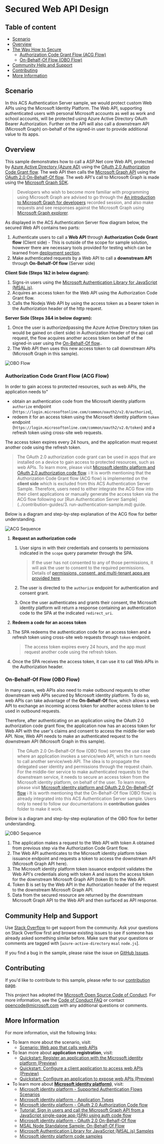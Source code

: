 # Secured Web API Design

## Table of content

- [Scenario](#scenario)
- [Overview](#overview)
- [The Way How to Secure](#the-way-how-to-secure)
  - [Authorization Code Grant Flow (ACG Flow)](#authorization-code-grant-flow-acg-flow)
  - [On-Behalf-Of Flow (OBO Flow)](#on-behalf-of-flow-obo-flow)
- [Community Help and Support](#community-help-and-support)
- [Contributing](#contributing)
- [More Information](#more-information)

## Scenario

In this ACS Authentication Server sample, we would protect custom Web APIs using the Microsoft Identity Platform. The Web API, supporting authenticated users with personal Microsoft accounts as well as work and school accounts, will be protected using Azure Active Directory OAuth Bearer Authorization. Further on the API will also call a downstream API (Microsoft Graph) on-behalf of the signed-in user to provide additional value to its apps.

## Overview

This sample demonstrates how to call a ASP.Net core Web API, protected by [Azure Active Directory (Azure AD)](https://azure.microsoft.com/services/active-directory/) using the [OAuth 2.0 Authorization Code Grant flow](https://docs.microsoft.com/azure/active-directory/develop/v2-oauth2-auth-code-flow). The web API then calls the [Microsoft Graph API](https://developer.microsoft.com/graph) using the [OAuth 2.0 On-Behalf-Of flow](https://docs.microsoft.com/azure/active-directory/develop/v2-oauth2-on-behalf-of-flow). The web API's call to Microsoft Graph is made using the [Microsoft Graph SDK](https://docs.microsoft.com/graph/sdks/sdks-overview).

> Developers who wish to become more familiar with programming using Microsoft Graph are advised to go through the [An introduction to Microsoft Graph for developers](https://www.youtube.com/watch?v=EBbnpFdB92A) recorded session, and also make requests and see responses against the Microsoft Graph using [Microsoft Graph explorer](https://developer.microsoft.com/graph/graph-explorer).

As displayed in the ACS Authentication Server flow diagram below, the secured Web API contains two parts:

1. Authenticate users to call a **Web API** through **Authorization Code Grant flow** (Client side) - This is outside of the scope for sample solution, however there are necessary tools provided for testing which can be learned from [deployment section](../deploy/deploy-and-test-sample-on-azure.md).
2. Make authenticated requests by a Web API to call a **downstream API** through **On-Behalf-Of flow** (Server side)

**Client Side (Steps 1&2 in below dagram):**

1. Signs-in users using the [Microsoft Authentication Library for JavaScript (MSAL.js)](https://github.com/AzureAD/microsoft-authentication-library-for-js).
2. Acquires an access token for the Web API using the Authorization Code Grant flow.
3. Calls the Nodejs Web API by using the access token as a bearer token in the Authorization header of the http request.

**Server Side (Steps 3&4 in below dagram):**

1. Once the user is authorizedpassing the Azure Active Directory token (as would be gained on client side) in Authorization Header of the api call request, the flow acquires another access token on behalf of the signed-in user using the [On-Behalf-Of flow](https://docs.microsoft.com/azure/active-directory/develop/v2-oauth2-on-behalf-of-flow)..
2. The Web API then uses this new access token to call downstream APIs (Microsoft Graph in this sample).

![OBO Flow](../images/ACS-Authentication-Server-Sample_Secured-Web-API-Flow.png)

### Authorization Code Grant Flow (ACG Flow)

In order to gain access to protected resources, such as web APIs, the application needs to"
- obtain an authentication code from the Microsoft identity platform `authorize` endpoint (`https://login.microsoftonline.com/common/oauth2/v2.0/authorize`),
- redeem it for an access token using the Microsoft identity platform `token` endpoint (`https://login.microsoftonline.com/common/oauth2/v2.0/token`) and a refresh token using cross-site web requests. 

The access token expires every 24 hours, and the application must request another code using the refresh token.

>The OAuth 2.0 authorization code grant can be used in apps that are installed on a device to gain access to protected resources, such as web APIs. To learn more, please visit [Microsoft identity platform and OAuth 2.0 authorization code flow](https://docs.microsoft.com/azure/active-directory/develop/v2-oauth2-auth-code-flow).
:information_source: It is worth mentioning that the Authorization Code Grant flow (ACG flow) is implemented on the **client side** which is excluded from this ACS Authentication Server Sample. Therefore, users need to either integrate the ACG flow into their client applications or manually generate the access token via the ACG flow following our [Run Authentication Server Sample](../contribution-guides/3. run-authentication-sample.md) guide.

Below is a diagram and step-by-step explanation of the ACG flow for better understanding.

![ACG Sequence](../images/ACS-Authentication-Server-Sample_ACG-Sequence.png)

1. **Request an authorization code**

   1. User signs in with their credentials and consents to permissions indicated in the `scope` query parameter through the SPA.

      > If the user has not consented to any of those permissions, it will ask the user to consent to the required permissions. Details of [permissions, consent, and multi-tenant apps are provided here](https://docs.microsoft.com/en-us/azure/active-directory/develop/v2-permissions-and-consent).
   2. The user is directed to the `authorize` endpoint for authentication and consent grant.

   3. Once the user authenticates and grants their consent, the Microsoft identity platform will return a response containing  an authentication code to the SPA at the indicated `redirect_uri`.

2.  **Redeem a code for an access token**

   1. The SPA redeems the authentication code for an access token and a refresh token using cross-site web requests through `token` endpoint.

      > The access token expires every 24 hours, and the app must request another code using the refresh token.
   2. Once the SPA receives the access token, it can use it to call Web APIs in the Authorization header.

### On-Behalf-Of Flow (OBO Flow)

In many cases, web APIs also need to make outbound requests to other downstream web APIs secured by Microsoft identity platform. To do so, web APIs can take advantage of the **On-Behalf-Of** flow, which allows a web API to exchange an incoming access token for another access token to be used in outbound requests.

Therefore, after authenticating on an application using the OAuth 2.0 authorization code grant flow, the application now has an access token for Web API with the user's claims and consent to access the middle-tier web API. Now, Web API needs to make an authenticated request to the downstream API (Microsoft Graph in this sample).

> The OAuth 2.0 On-Behalf-Of flow (OBO flow) serves the use case where an application invokes a service/web API, which in turn needs to call another service/web API. The idea is to propagate the delegated user identity and permissions through the request chain. For the middle-tier service to make authenticated requests to the downstream service, it needs to secure an access token from the Microsoft identity platform, on behalf of the user. To learn more, please visit [Microsoft identity platform and OAuth 2.0 On-Behalf-Of flow](https://docs.microsoft.com/azure/active-directory/develop/v2-oauth2-on-behalf-of-flow)
:information_source: It is worth mentioning that the On-Behalf-Of flow (OBO flow) is already integrated into this ACS Authentication Server sample. Users only to need to follow our documentations in **contribution guides** folder to make it work.

Below is a diagram and step-by-step explanation of the OBO flow for better understanding.

![OBO Sequence](../images/ACS-Authentication-Server-Sample_OBO-Sequence.png)

1. The application makes a request to the Web API with token A obtained from previous step via the Authorization Code Grant flow.
2. The Web API authenticates to the Microsoft identity platform token issuance endpoint and requests a token to access the downstream API (Microsoft Graph API here).
3. The Microsoft identity platform token issuance endpoint validates the Web API's credentials along with token A and issues the access token for the downstream Microsoft Graph API (token B) to the Web API.
4. Token B is set by the Web API in the Authorization header of the request to the downstream Microsoft Graph API.
5. Data from the secured resource are returned by the downstream Microsoft Graph API to the Web API and then surfaced as API response.

## Community Help and Support

Use [Stack Overflow](http://stackoverflow.com/questions/tagged/msal) to get support from the community. Ask your questions on Stack Overflow first and browse existing issues to see if someone has already asked something similar before. Make sure that your questions or comments are tagged with [`azure-active-directory` `msal` `node.js`].

If you find a bug in the sample, please raise the issue on [GitHub Issues](https://github.com/Azure-Samples/communication-services-authentication-hero-nodejs/issues).

## Contributing

If you'd like to contribute to this sample, please refer to our [contribution page](../../CONTRIBUTING.md).

This project has adopted the [Microsoft Open Source Code of Conduct](https://opensource.microsoft.com/codeofconduct/). For more information, see the [Code of Conduct FAQ](https://opensource.microsoft.com/codeofconduct/faq/) or contact [opencode@microsoft.com](mailto:opencode@microsoft.com) with any additional questions or comments.

## More Information

For more information, visit the following links:

- To learn more about the scenario, visit:
  - [Scenario: Web app that calls web APIs](https://docs.microsoft.com/azure/active-directory/develop/scenario-web-app-call-api-overview)
- To lean more about **application registration**, visit:
  - [Quickstart: Register an application with the Microsoft identity platform (Preview)](https://docs.microsoft.com/azure/active-directory/develop/quickstart-register-app)
  - [Quickstart: Configure a client application to access web APIs (Preview)](https://docs.microsoft.com/azure/active-directory/develop/quickstart-configure-app-access-web-apis)
  - [Quickstart: Configure an application to expose web APIs (Preview)](https://docs.microsoft.com/azure/active-directory/develop/quickstart-configure-app-expose-web-apis)
- To learn more about **[Microsoft identity platform](http://aka.ms/aaddevv2))**, visit:
  - [Microsoft identity platform - Supported Authentication Flows Scenarios](https://docs.microsoft.com/azure/active-directory/develop/msal-authentication-flows)
  - [Microsoft identity platform - Application Types](https://docs.microsoft.com/azure/active-directory/develop/v2-app-types)
  - [Microsoft identity platform - OAuth 2.0 Authorization Code flow](https://docs.microsoft.com/azure/active-directory/develop/v2-oauth2-auth-code-flow)
  - [Tutorial: Sign in users and call the Microsoft Graph API from a JavaScript single-page app (SPA) using auth code flow](https://docs.microsoft.com/azure/active-directory/develop/tutorial-v2-javascript-auth-code)
  - [Microsoft identity platform - OAuth 2.0 On-Behalf-Of flow](https://docs.microsoft.com/azure/active-directory/develop/v2-oauth2-on-behalf-of-flow)
  - [MSAL Node Standalone Sample: On-Behalf-Of Flow](https://github.com/AzureAD/microsoft-authentication-library-for-js/blob/dev/samples/msal-node-samples/on-behalf-of/README.md)
  - [Microsoft Authentication Library for JavaScript (MSAL.js) Samples](https://github.com/AzureAD/microsoft-authentication-library-for-js/tree/dev/samples)
  - [Microsoft identity platform code samples](https://docs.microsoft.com/en-us/azure/active-directory/develop/sample-v2-code)